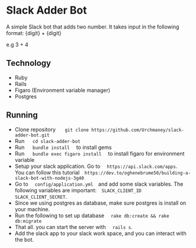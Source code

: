 # Slack Adder Bot

A simple Slack bot that adds two number.
It takes input in the following format:  {digit} + {digit}

e.g  3 + 4

## Technology
- Ruby
- Rails
- Figaro (Environment variable manager)
- Postgres

## Running
- Clone repository  &emsp;` git clone https://github.com/Urchmaney/slack-adder-bot.git`
- Run &emsp; `cd slack-adder-bot`
- Run &emsp; `bundle install`&emsp; to install gems
- Run &emsp; `bundle exec figaro install`&emsp; to install figaro for environment variable
- Setup your slack application. Go to &emsp;`https://api.slack.com/apps`.&emsp; You can follow this tutorial&emsp;`https://dev.to/oghenebrume50/building-a-slack-bot-with-nodejs-3g40`
- Go to &emsp;`config/application.yml`&emsp;and add some slack variables. The following variables are important:&emsp;`SLACK_CLIENT_ID`&emsp;`SLACK_CLIENT_SECRET`.
- Since we using postgres as database, make sure postgres is install on your machine.
- Run the following to set up database &emsp;`rake db:create && rake db:migrate`
- That all. you can start the server with &emsp;`rails s`.
- Add the slack app to your slack work space, and you can interact with the bot.